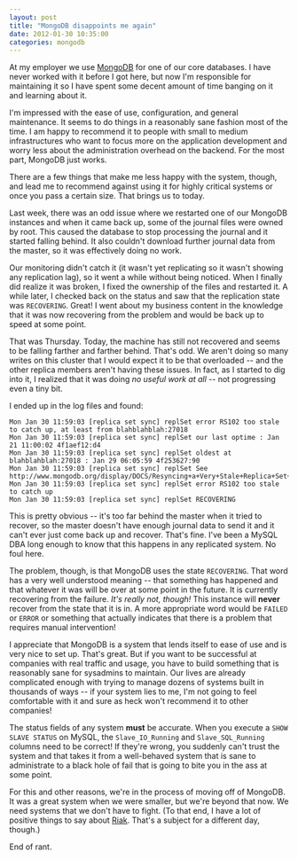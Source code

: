 ```yaml
---
layout: post
title: "MongoDB disappoints me again"
date: 2012-01-30 10:35:00
categories: mongodb
---
```


At my employer we use [MongoDB](http://www.mongodb.org/) for one of our
core databases. I have never worked with it before I got here, but now
I'm responsible for maintaining it so I have spent some decent amount of
time banging on it and learning about it.

I'm impressed with the ease of use, configuration, and general
maintenance. It seems to do things in a reasonably sane fashion most
of the time. I am happy to recommend it to people with small to medium
infrastructures who want to focus more on the application development
and worry less about the administration overhead on the backend. For the
most part, MongoDB just works.

There are a few things that make me less happy with the system, though,
and lead me to recommend against using it for highly critical systems or
once you pass a certain size. That brings us to today.

Last week, there was an odd issue where we restarted one of our MongoDB
instances and when it came back up, some of the journal files were owned
by root. This caused the database to stop processing the journal and it
started falling behind. It also couldn't download further journal data
from the master, so it was effectively doing no work.

Our monitoring didn't catch it (it wasn't yet replicating so it
wasn't showing any replication lag), so it went a while without being
noticed. When I finally did realize it was broken, I fixed the ownership
of the files and restarted it. A while later, I checked back on the
status and saw that the replication state was `RECOVERING`. Great! I
went about my business content in the knowledge that it was now
recovering from the problem and would be back up to speed at some point.

That was Thursday. Today, the machine has still not recovered and seems
to be falling farther and farther behind. That's odd. We aren't doing so
many writes on this cluster that I would expect it to be that overloaded
-- and the other replica members aren't having these issues. In fact,
as I started to dig into it, I realized that it was doing *no useful
work at all* -- not progressing even a tiny bit.

I ended up in the log files and found:

    Mon Jan 30 11:59:03 [replica set sync] replSet error RS102 too stale to catch up, at least from blahblahblah:27018
    Mon Jan 30 11:59:03 [replica set sync] replSet our last optime : Jan 21 11:00:02 4f1aef12:d4
    Mon Jan 30 11:59:03 [replica set sync] replSet oldest at blahblahblah:27018 : Jan 29 06:05:59 4f253627:90
    Mon Jan 30 11:59:03 [replica set sync] replSet See http://www.mongodb.org/display/DOCS/Resyncing+a+Very+Stale+Replica+Set+Member
    Mon Jan 30 11:59:03 [replica set sync] replSet error RS102 too stale to catch up
    Mon Jan 30 11:59:03 [replica set sync] replSet RECOVERING

This is pretty obvious -- it's too far behind the master when it tried
to recover, so the master doesn't have enough journal data to send it
and it can't ever just come back up and recover. That's fine. I've been
a MySQL DBA long enough to know that this happens in any replicated
system. No foul here.

The problem, though, is that MongoDB uses the state `RECOVERING`. That
word has a very well understood meaning -- that something has happened
and that whatever it was will be over at some point in the future. It is
currently recovering from the failure. *It's really not, though!* This
instance will **never** recover from the state that it is in. A more
appropriate word would be `FAILED` or `ERROR` or something that actually
indicates that there is a problem that requires manual intervention!

I appreciate that MongoDB is a system that lends itself to ease of
use and is very nice to set up. That's great. But if you want to be
successful at companies with real traffic and usage, you have to build
something that is reasonably sane for sysadmins to maintain. Our lives
are already complicated enough with trying to manage dozens of systems
built in thousands of ways -- if your system lies to me, I'm not going
to feel comfortable with it and sure as heck won't recommend it to other
companies!

The status fields of any system **must** be accurate. When you
execute a `SHOW SLAVE STATUS` on MySQL, the `Slave_IO_Running` and
`Slave_SQL_Running` columns need to be correct! If they're wrong, you
suddenly can't trust the system and that takes it from a well-behaved
system that is sane to administrate to a black hole of fail that is
going to bite you in the ass at some point.

For this and other reasons, we're in the process of moving off
of MongoDB. It was a great system when we were smaller, but
we're beyond that now. We need systems that we don't have to
fight. (To that end, I have a lot of positive things to say about
[Riak](http://riak.com/). That's a subject for a different day, though.)

End of rant.
